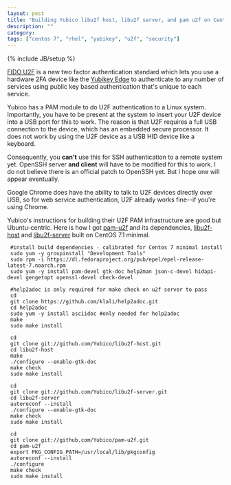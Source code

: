 ```yaml
---
layout: post
title: "Building Yubico libu2f host, libu2f server, and pam u2f on CentOS 7"
description: ""
category: 
tags: ["centos 7", "rhel", "yubikey", "u2f", "security"]
---
```

{% include JB/setup %}

[FIDO U2F](https://www.yubico.com/applications/fido) is a new two factor authentication
standard which lets you use a hardware 2FA device like the [Yubikey Edge](https://www.yubico.com/products/yubikey-hardware/yubikey-edge) to authenticate
to any number of services using public key based authentication that's unique to each
service. 

Yubico has a PAM module to do U2F authentication to a Linux system. Importantly,
you have to be present at the system to insert your U2F device into a USB port
for this to work. The reason is that U2F requires a full USB connection to the 
device, which has an embedded secure processor. It does not work by using the 
U2F device as a USB HID device like a keyboard.

Consequently, you **can't** use this for SSH authentication to a remote system 
yet. OpenSSH server **and client** will have to be modified for this to work.
I do not believe there is an official patch to OpenSSH yet. But I hope one will 
appear eventually.

Google Chrome does have the ability to talk to U2F devices directly over USB,
so for web service authentication, U2F already works fine--if you're using Chrome.

Yubico's instructions for building their U2F PAM infrastructure are good but
Ubuntu-centric. Here is how I got [pam-u2f](https://developers.yubico.com/pam-u2f)
 and its dependencies, [libu2f-host](https://developers.yubico.com/libu2f-host) and
 [libu2f-server](https://developers.yubico.com/libu2f-server) built on CentOS 7.1 minimal.

     #install build dependencies - calibrated for Centos 7 minimal install      
     sudo yum -y groupinstall "Development Tools"                                  
     sudo rpm -i https://dl.fedoraproject.org/pub/epel/epel-release-latest-7.noarch.rpm
     sudo yum -y install pam-devel gtk-doc help2man json-c-devel hidapi-devel gengetopt openssl-devel check-devel
                                                                                   
     #help2adoc is only required for make check on u2f server to pass           
     cd                                                                         
     git clone https://github.com/klali/help2adoc.git                           
     cd help2adoc                                                               
     sudo yum -y install asciidoc #only needed for help2adoc                    
     make                                                                       
     sudo make install                                                          
                                                                                
     cd                                                                         
     git clone git://github.com/Yubico/libu2f-host.git                          
     cd libu2f-host                                                             
     make                                                                       
     ./configure --enable-gtk-doc                                               
     make check                                                                 
     sudo make install                                                          
                                                                                
     cd                                                                         
     git clone git://github.com/Yubico/libu2f-server.git                        
     cd libu2f-server                                                           
     autoreconf --install                                                       
     ./configure --enable-gtk-doc                                               
     make check                                                                 
     sudo make install                                                          
                                                                                
     cd                                                                         
     git clone git://github.com/Yubico/pam-u2f.git                              
     cd pam-u2f                                                                 
     export PKG_CONFIG_PATH=/usr/local/lib/pkgconfig                            
     autoreconf --install                                                       
     ./configure                                                                
     make check                                                                    
     sudo make install    


